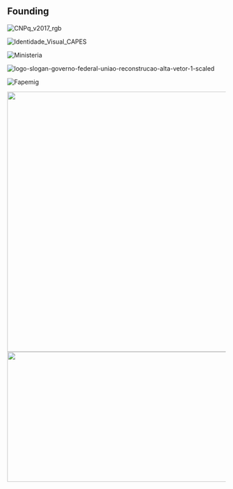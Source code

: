 ## Founding

![CNPq_v2017_rgb](https://user-images.githubusercontent.com/73356412/224746728-785bafb4-b681-4fde-a753-53b66aaaa0fd.png)


![Identidade_Visual_CAPES](https://user-images.githubusercontent.com/73356412/224747249-eb70fa55-3fd6-40fe-b543-e0d48cc50c17.png)

![Ministeria](https://user-images.githubusercontent.com/73356412/224747266-b896bb7b-57cf-4686-bf45-4cdd1635fd2a.png)

![logo-slogan-governo-federal-uniao-reconstrucao-alta-vetor-1-scaled](https://user-images.githubusercontent.com/73356412/224747277-68798957-f80e-4716-a894-91e9f9096403.jpg)

![Fapemig](https://user-images.githubusercontent.com/73356412/224747289-279270ca-d829-413a-9a92-b598b32db7e7.png)


<img src="https://user-images.githubusercontent.com/73356412/224746728-785bafb4-b681-4fde-a753-53b66aaaa0fd.png"  width="600">

<img src="https://user-images.githubusercontent.com/73356412/224746728-785bafb4-b681-4fde-a753-53b66aaaa0fd.png"  width="600" height="300">
